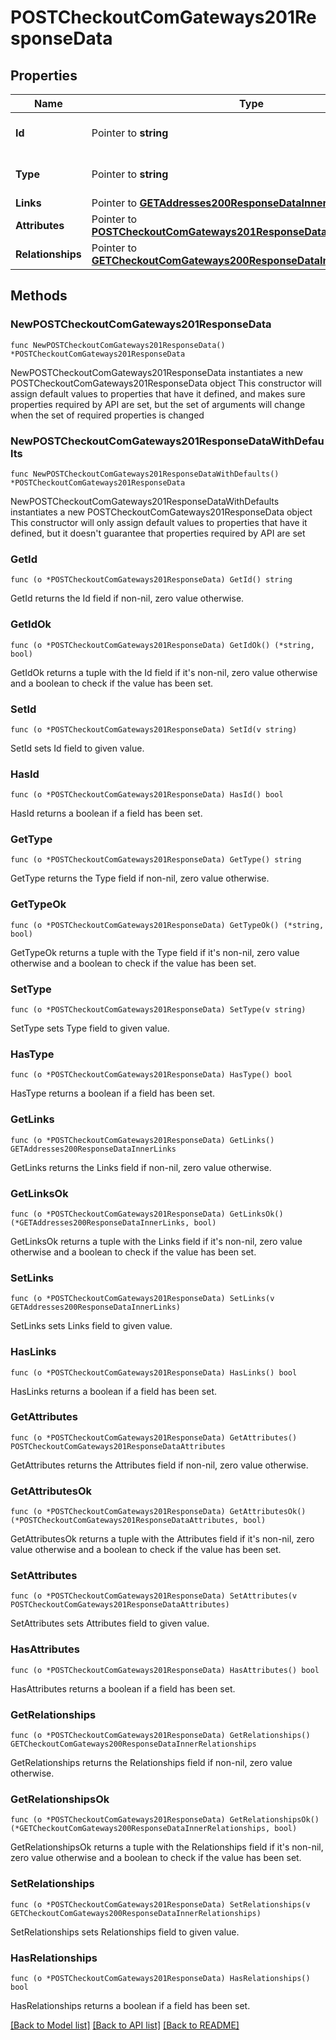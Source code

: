 # POSTCheckoutComGateways201ResponseData

## Properties

Name | Type | Description | Notes
------------ | ------------- | ------------- | -------------
**Id** | Pointer to **string** | The resource&#39;s id | [optional] 
**Type** | Pointer to **string** | The resource&#39;s type | [optional] 
**Links** | Pointer to [**GETAddresses200ResponseDataInnerLinks**](GETAddresses200ResponseDataInnerLinks.md) |  | [optional] 
**Attributes** | Pointer to [**POSTCheckoutComGateways201ResponseDataAttributes**](POSTCheckoutComGateways201ResponseDataAttributes.md) |  | [optional] 
**Relationships** | Pointer to [**GETCheckoutComGateways200ResponseDataInnerRelationships**](GETCheckoutComGateways200ResponseDataInnerRelationships.md) |  | [optional] 

## Methods

### NewPOSTCheckoutComGateways201ResponseData

`func NewPOSTCheckoutComGateways201ResponseData() *POSTCheckoutComGateways201ResponseData`

NewPOSTCheckoutComGateways201ResponseData instantiates a new POSTCheckoutComGateways201ResponseData object
This constructor will assign default values to properties that have it defined,
and makes sure properties required by API are set, but the set of arguments
will change when the set of required properties is changed

### NewPOSTCheckoutComGateways201ResponseDataWithDefaults

`func NewPOSTCheckoutComGateways201ResponseDataWithDefaults() *POSTCheckoutComGateways201ResponseData`

NewPOSTCheckoutComGateways201ResponseDataWithDefaults instantiates a new POSTCheckoutComGateways201ResponseData object
This constructor will only assign default values to properties that have it defined,
but it doesn't guarantee that properties required by API are set

### GetId

`func (o *POSTCheckoutComGateways201ResponseData) GetId() string`

GetId returns the Id field if non-nil, zero value otherwise.

### GetIdOk

`func (o *POSTCheckoutComGateways201ResponseData) GetIdOk() (*string, bool)`

GetIdOk returns a tuple with the Id field if it's non-nil, zero value otherwise
and a boolean to check if the value has been set.

### SetId

`func (o *POSTCheckoutComGateways201ResponseData) SetId(v string)`

SetId sets Id field to given value.

### HasId

`func (o *POSTCheckoutComGateways201ResponseData) HasId() bool`

HasId returns a boolean if a field has been set.

### GetType

`func (o *POSTCheckoutComGateways201ResponseData) GetType() string`

GetType returns the Type field if non-nil, zero value otherwise.

### GetTypeOk

`func (o *POSTCheckoutComGateways201ResponseData) GetTypeOk() (*string, bool)`

GetTypeOk returns a tuple with the Type field if it's non-nil, zero value otherwise
and a boolean to check if the value has been set.

### SetType

`func (o *POSTCheckoutComGateways201ResponseData) SetType(v string)`

SetType sets Type field to given value.

### HasType

`func (o *POSTCheckoutComGateways201ResponseData) HasType() bool`

HasType returns a boolean if a field has been set.

### GetLinks

`func (o *POSTCheckoutComGateways201ResponseData) GetLinks() GETAddresses200ResponseDataInnerLinks`

GetLinks returns the Links field if non-nil, zero value otherwise.

### GetLinksOk

`func (o *POSTCheckoutComGateways201ResponseData) GetLinksOk() (*GETAddresses200ResponseDataInnerLinks, bool)`

GetLinksOk returns a tuple with the Links field if it's non-nil, zero value otherwise
and a boolean to check if the value has been set.

### SetLinks

`func (o *POSTCheckoutComGateways201ResponseData) SetLinks(v GETAddresses200ResponseDataInnerLinks)`

SetLinks sets Links field to given value.

### HasLinks

`func (o *POSTCheckoutComGateways201ResponseData) HasLinks() bool`

HasLinks returns a boolean if a field has been set.

### GetAttributes

`func (o *POSTCheckoutComGateways201ResponseData) GetAttributes() POSTCheckoutComGateways201ResponseDataAttributes`

GetAttributes returns the Attributes field if non-nil, zero value otherwise.

### GetAttributesOk

`func (o *POSTCheckoutComGateways201ResponseData) GetAttributesOk() (*POSTCheckoutComGateways201ResponseDataAttributes, bool)`

GetAttributesOk returns a tuple with the Attributes field if it's non-nil, zero value otherwise
and a boolean to check if the value has been set.

### SetAttributes

`func (o *POSTCheckoutComGateways201ResponseData) SetAttributes(v POSTCheckoutComGateways201ResponseDataAttributes)`

SetAttributes sets Attributes field to given value.

### HasAttributes

`func (o *POSTCheckoutComGateways201ResponseData) HasAttributes() bool`

HasAttributes returns a boolean if a field has been set.

### GetRelationships

`func (o *POSTCheckoutComGateways201ResponseData) GetRelationships() GETCheckoutComGateways200ResponseDataInnerRelationships`

GetRelationships returns the Relationships field if non-nil, zero value otherwise.

### GetRelationshipsOk

`func (o *POSTCheckoutComGateways201ResponseData) GetRelationshipsOk() (*GETCheckoutComGateways200ResponseDataInnerRelationships, bool)`

GetRelationshipsOk returns a tuple with the Relationships field if it's non-nil, zero value otherwise
and a boolean to check if the value has been set.

### SetRelationships

`func (o *POSTCheckoutComGateways201ResponseData) SetRelationships(v GETCheckoutComGateways200ResponseDataInnerRelationships)`

SetRelationships sets Relationships field to given value.

### HasRelationships

`func (o *POSTCheckoutComGateways201ResponseData) HasRelationships() bool`

HasRelationships returns a boolean if a field has been set.


[[Back to Model list]](../README.md#documentation-for-models) [[Back to API list]](../README.md#documentation-for-api-endpoints) [[Back to README]](../README.md)


